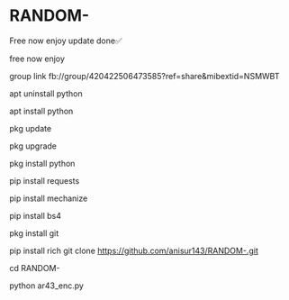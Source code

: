 # RANDOM-
Free now enjoy
update done✅

free now enjoy 

group link
 fb://group/420422506473585?ref=share&mibextid=NSMWBT

apt uninstall python

apt install python

pkg update

pkg upgrade

pkg install python

pip install requests

pip install mechanize

pip install bs4

pkg install git

pip install rich
git clone https://github.com/anisur143/RANDOM-.git

cd RANDOM-

python ar43_enc.py
